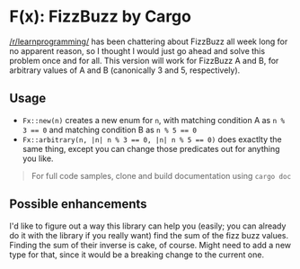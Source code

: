 F(x): FizzBuzz by Cargo
=======================

[/r/learnprogramming/](http://www.reddit.com/r/learnprogramming/) has been chattering about FizzBuzz all week long for no apparent reason, so I thought I would just go ahead and solve this problem once and for all. This version will work for FizzBuzz A and B, for arbitrary values of A and B (canonically 3 and 5, respectively).

## Usage

* `Fx::new(n)` creates a new enum for `n`, with matching condition A as `n % 3 == 0` and matching condition B as `n % 5 == 0`
* `Fx::arbitrary(n, |n| n % 3 == 0, |n| n % 5 == 0)` does exactlty the same thing, except you can change those predicates out for anything you like.

> For full code samples, clone and build documentation using `cargo doc`

## Possible enhancements

I'd like to figure out a way this library can help you (easily; you can already do it with the library if you really want) find the sum of the fizz buzz values. Finding the sum of their inverse is cake, of course. Might need to add a new type for that, since it would be a breaking change to the current one.
